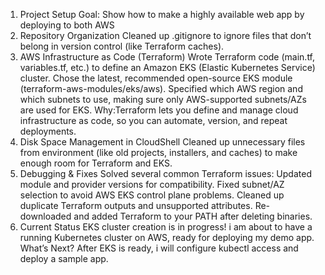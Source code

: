1. Project Setup
Goal: Show how to make a highly available web app by deploying to both AWS 
2. Repository Organization
Cleaned up .gitignore to ignore files that don’t belong in version control (like Terraform caches).
3. AWS Infrastructure as Code (Terraform)
Wrote Terraform code (main.tf, variables.tf, etc.) to define an Amazon EKS (Elastic Kubernetes Service) cluster.
Chose the latest, recommended open-source EKS module (terraform-aws-modules/eks/aws).
Specified which AWS region and which subnets to use, making sure only AWS-supported subnets/AZs are used for EKS.
Why:Terraform lets you define and manage cloud infrastructure as code, so you can automate, version, and repeat deployments.
4. Disk Space Management in CloudShell
Cleaned up unnecessary files from  environment (like old projects, installers, and caches) to make enough room for Terraform and EKS.
5. Debugging & Fixes
Solved several common Terraform issues:
Updated module and provider versions for compatibility.
Fixed subnet/AZ selection to avoid AWS EKS control plane problems.
Cleaned up duplicate Terraform outputs and unsupported attributes.
Re-downloaded and added Terraform to your PATH after deleting binaries.
6. Current Status
EKS cluster creation is in progress!
i am about to have a running Kubernetes cluster on AWS, ready for deploying my demo app.
What’s Next?
After EKS is ready, i will configure kubectl access and deploy a sample app.
